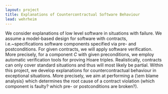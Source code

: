 ```yaml
---
layout: project
title: Explanations of Countercontractual Software Behaviour
lead: wehrheim
---
```

We consider explanations of low level software in situations with failure. 
We assume a model-based design for software with contracts, i.e.~specifications software components specified 
via pre- and postconditions. 
 For given contracts,  we will apply software verification. 
 More precisely, for a component $C$ with given preconditions, we employ automatic verification tools for proving Hoare triples. Realistically, contracts can 
 only cover standard situations and thus will most likely be partial. Within this project, we develop explanations for countercontractual behaviour 
 in exceptional situations. More precisely, we aim at performing a {\em blame analysis} which determines the root cause  of a contract violation (which component is faulty? which pre- or postconditions are broken?).  

